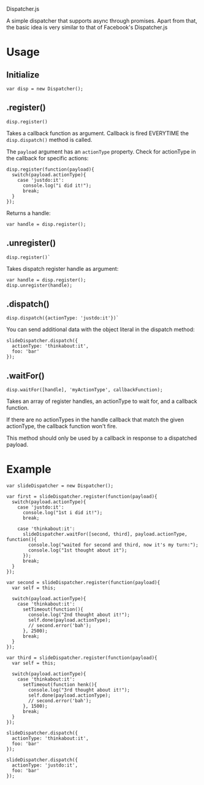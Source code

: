 Dispatcher.js

A simple dispatcher that supports async through promises.
Apart from that, the basic idea is very similar to that of Facebook's Dispatcher.js


Usage
=====

Initialize
----------

    var disp = new Dispatcher();


.register()
-----------

    disp.register()

Takes a callback function as argument. Callback is fired EVERYTIME the
`disp.dispatch()` method is called.

The `payload` argument has an `actionType` property.
Check for actionType in the callback for specific actions:

    disp.register(function(payload){
      switch(payload.actionType){
        case 'justdo:it':
          console.log("i did it!");
          break;
      }
    });

Returns a handle:

    var handle = disp.register();


.unregister()
-------------

    disp.register()`

Takes dispatch register handle as argument:

    var handle = disp.register();
    disp.unregister(handle);


.dispatch()
-----------

    disp.dispatch({actionType: 'justdo:it'})`

You can send additional data with the object literal in the dispatch method:

    slideDispatcher.dispatch({
      actionType: 'thinkabout:it',
      foo: 'bar'
    });


.waitFor()
----------

    disp.waitFor([handle], 'myActionType', callbackFunction);

Takes an array of register handles, an actionType to wait for, and a callback
function.

If there are no actionTypes in the handle callback that match the given actionType,
the callback function won't fire.

This method should only be used by a callback in response to a dispatched payload.


Example
=======

    var slideDispatcher = new Dispatcher();

    var first = slideDispatcher.register(function(payload){
      switch(payload.actionType){
        case 'justdo:it':
          console.log("1st i did it!");
          break;

        case 'thinkabout:it':
          slideDispatcher.waitFor([second, third], payload.actionType, function(){
            console.log("waited for second and third, now it's my turn:");
            console.log("1st thought about it");
          });
          break;
      }
    });

    var second = slideDispatcher.register(function(payload){
      var self = this;

      switch(payload.actionType){
        case 'thinkabout:it':
          setTimeout(function(){
            console.log("2nd thought about it!");
            self.done(payload.actionType);
            // second.error('bah');
          }, 2500);
          break;
      }
    });

    var third = slideDispatcher.register(function(payload){
      var self = this;

      switch(payload.actionType){
        case 'thinkabout:it':
          setTimeout(function henk(){
            console.log("3rd thought about it!");
            self.done(payload.actionType);
            // second.error('bah');
          }, 1500);
          break;
      }
    });

    slideDispatcher.dispatch({
      actionType: 'thinkabout:it',
      foo: 'bar'
    });

    slideDispatcher.dispatch({
      actionType: 'justdo:it',
      foo: 'bar'
    });
